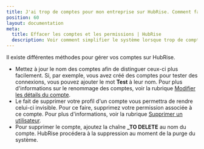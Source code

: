 ```yaml
---
title: J'ai trop de comptes pour mon entreprise sur HubRise. Comment faire un nettoyage ?
position: 60
layout: documentation
meta:
  title: Effacer les comptes et les permissions | HubRise
  description: Voir comment simplifier le système lorsque trop de comptes ont été créés pour votre entreprise sur HubRise. Renommez-les, supprimez-les ou retirez des permissions.
---
```


Il existe différentes méthodes pour gérer vos comptes sur HubRise.

- Mettez à jour le nom des comptes afin de distinguer ceux-ci plus facilement. Si, par exemple, vous avez créé des comptes pour tester des connexions, vous pouvez ajouter le mot **Test** à leur nom. Pour plus d'informations sur le renommage des comptes, voir la rubrique [Modifier les détails du compte](/docs/compte#modifier-les-d-tails-du-compte).
- Le fait de supprimer votre profil d'un compte vous permettra de rendre celui-ci invisible. Pour ce faire, supprimez votre permission associée à ce compte. Pour plus d'informations, voir la rubrique [Supprimer un utilisateur](/docs/permissions#supprimer-un-utilisateur).
- Pour supprimer le compte, ajoutez la chaîne **_TO DELETE** au nom du compte. HubRise procédera à la suppression au moment de la purge du système.
